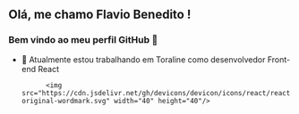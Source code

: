 ## Olá, me chamo Flavio Benedito ! 
### Bem vindo ao meu perfil GitHub 👋


- 🔭 Atualmente estou trabalhando em Toraline como desenvolvedor Front-end React

            <img src="https://cdn.jsdelivr.net/gh/devicons/devicon/icons/react/react-original-wordmark.svg" width="40" height="40"/>
          

          
          
